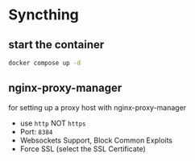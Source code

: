 # Syncthing

## start the container
```bash
docker compose up -d
```

## nginx-proxy-manager
for setting up a proxy host with nginx-proxy-manager
- use `http` NOT `https`
- Port: `8384`
- Websockets Support, Block Common Exploits
- Force SSL (select the SSL Certificate)
